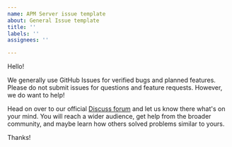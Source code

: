 ```yaml
---
name: APM Server issue template
about: General Issue template
title: ''
labels: ''
assignees: ''

---
```


Hello!

We generally use GitHub Issues for verified bugs and planned features. Please do not submit issues for questions and feature requests. However, we do want to help!

Head on over to our official [Discuss forum](https://discuss.elastic.co/c/apm) and let us know there what's on your mind. You will reach a wider audience, get help from the broader community, and maybe learn how others solved problems similar to yours.


Thanks!
